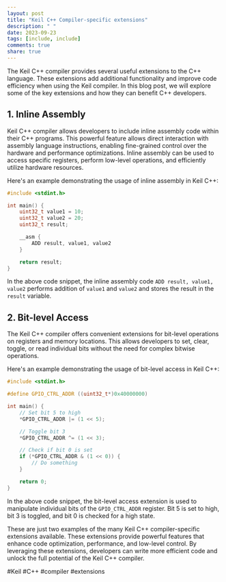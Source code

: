 ```yaml
---
layout: post
title: "Keil C++ Compiler-specific extensions"
description: " "
date: 2023-09-23
tags: [include, include]
comments: true
share: true
---
```


The Keil C++ compiler provides several useful extensions to the C++ language. These extensions add additional functionality and improve code efficiency when using the Keil compiler. In this blog post, we will explore some of the key extensions and how they can benefit C++ developers.

## 1. Inline Assembly

Keil C++ compiler allows developers to include inline assembly code within their C++ programs. This powerful feature allows direct interaction with assembly language instructions, enabling fine-grained control over the hardware and performance optimizations. Inline assembly can be used to access specific registers, perform low-level operations, and efficiently utilize hardware resources.

Here's an example demonstrating the usage of inline assembly in Keil C++:

```c++
#include <stdint.h>

int main() {
    uint32_t value1 = 10;
    uint32_t value2 = 20;
    uint32_t result;

    __asm {
        ADD result, value1, value2
    }

    return result;
}
```

In the above code snippet, the inline assembly code `ADD result, value1, value2` performs addition of `value1` and `value2` and stores the result in the `result` variable.

## 2. Bit-level Access

The Keil C++ compiler offers convenient extensions for bit-level operations on registers and memory locations. This allows developers to set, clear, toggle, or read individual bits without the need for complex bitwise operations.

Here's an example demonstrating the usage of bit-level access in Keil C++:

```c++
#include <stdint.h>

#define GPIO_CTRL_ADDR ((uint32_t*)0x40000000)

int main() {
    // Set bit 5 to high
    *GPIO_CTRL_ADDR |= (1 << 5);

    // Toggle bit 3
    *GPIO_CTRL_ADDR ^= (1 << 3);

    // Check if bit 0 is set
    if (*GPIO_CTRL_ADDR & (1 << 0)) {
        // Do something
    }

    return 0;
}
```

In the above code snippet, the bit-level access extension is used to manipulate individual bits of the `GPIO_CTRL_ADDR` register. Bit 5 is set to high, bit 3 is toggled, and bit 0 is checked for a high state.

These are just two examples of the many Keil C++ compiler-specific extensions available. These extensions provide powerful features that enhance code optimization, performance, and low-level control. By leveraging these extensions, developers can write more efficient code and unlock the full potential of the Keil C++ compiler.

#Keil #C++ #compiler #extensions